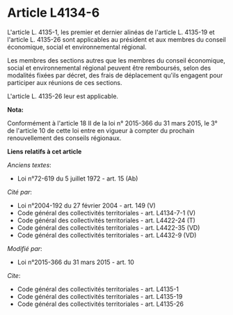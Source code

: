 # Article L4134-6

L'article L. 4135-1, les premier et dernier alinéas de l'article L. 4135-19 et l'article L. 4135-26 sont applicables au
président et aux membres du conseil économique, social et environnemental régional. 

Les membres des sections autres que les membres du conseil économique, social et environnemental régional peuvent être
remboursés, selon des modalités fixées par décret, des frais de déplacement qu'ils engagent pour participer aux réunions de
ces sections. 

L'article L. 4135-26 leur est applicable.

**Nota:**

Conformément à l'article 18 II de la loi n° 2015-366 du 31 mars 2015, le 3° de l'article 10 de cette loi entre en vigueur à
compter du prochain renouvellement des conseils régionaux.

**Liens relatifs à cet article**

_Anciens textes_:

  - Loi n°72-619 du 5 juillet 1972 - art. 15 (Ab)

_Cité par_:

  - Loi n°2004-192 du 27 février 2004 - art. 149 (V)
  - Code général des collectivités territoriales - art. L4134-7-1 (V)
  - Code général des collectivités territoriales - art. L4422-24 (T)
  - Code général des collectivités territoriales - art. L4422-35 (VD)
  - Code général des collectivités territoriales - art. L4432-9 (VD)

_Modifié par_:

  - Loi n°2015-366 du 31 mars 2015 - art. 10

_Cite_:

  - Code général des collectivités territoriales - art. L4135-1
  - Code général des collectivités territoriales - art. L4135-19
  - Code général des collectivités territoriales - art. L4135-26
